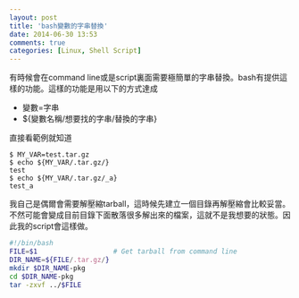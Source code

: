 ```yaml
---
layout: post
title: 'bash變數的字串替換'
date: 2014-06-30 13:53
comments: true
categories: [Linux, Shell Script]
---
```

有時候會在command line或是script裏面需要極簡單的字串替換。bash有提供這樣的功能。這樣的功能是用以下的方式達成

* 變數=字串
* ${變數名稱/想要找的字串/替換的字串}

直接看範例就知道
```text ${變數取代範例}
$ MY_VAR=test.tar.gz
$ echo ${MY_VAR/.tar.gz/}
test
$ echo ${MY_VAR/.tar.gz/_a}
test_a
```

我自己是偶爾會需要解壓縮tarball，這時候先建立一個目錄再解壓縮會比較妥當。不然可能會變成目前目錄下面散落很多解出來的檔案，這就不是我想要的狀態。因此我的script會這樣做。

```bash extract.sh (沒有檢查錯誤）
#!/bin/bash
FILE=$1                   # Get tarball from command line 
DIR_NAME=${FILE/.tar.gz/}
mkdir $DIR_NAME-pkg
cd $DIR_NAME-pkg
tar -zxvf ../$FILE
```
